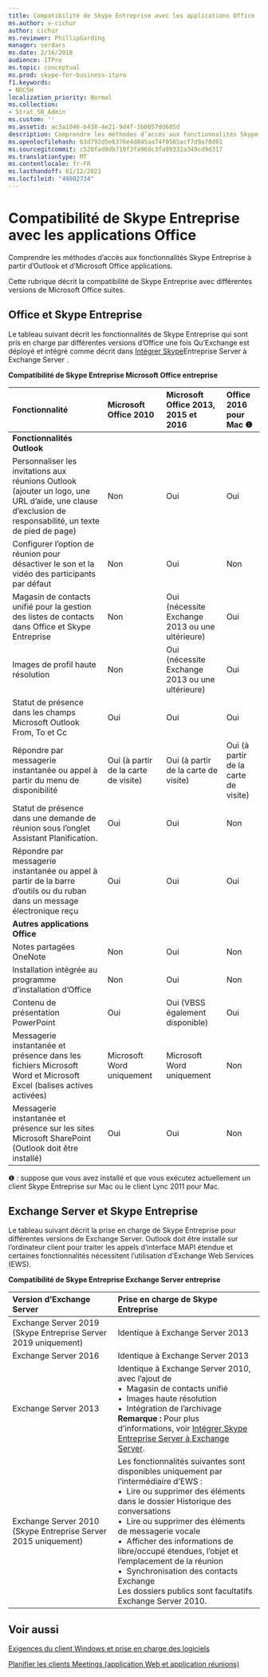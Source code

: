 ```yaml
---
title: Compatibilité de Skype Entreprise avec les applications Office
ms.author: v-cichur
author: cichur
ms.reviewer: PhillipGarding
manager: serdars
ms.date: 2/16/2018
audience: ITPro
ms.topic: conceptual
ms.prod: skype-for-business-itpro
f1.keywords:
- NOCSH
localization_priority: Normal
ms.collection:
- Strat_SB_Admin
ms.custom: ''
ms.assetid: ac3a1046-b438-4e21-9d4f-3b0057dd685d
description: Comprendre les méthodes d’accès aux fonctionnalités Skype Entreprise à partir d’Outlook et d’Microsoft Office applications.
ms.openlocfilehash: b3d792d5e6376e4d845aa74f0585acf7d9a70d81
ms.sourcegitcommit: c528fad9db719f3fa96dc3fa99332a349cd9d317
ms.translationtype: MT
ms.contentlocale: fr-FR
ms.lasthandoff: 01/12/2021
ms.locfileid: "49802734"
---
```

# <a name="skype-for-business-compatibility-with-office-apps"></a>Compatibilité de Skype Entreprise avec les applications Office
 
Comprendre les méthodes d’accès aux fonctionnalités Skype Entreprise à partir d’Outlook et d’Microsoft Office applications.
  
Cette rubrique décrit la compatibilité de Skype Entreprise avec différentes versions de Microsoft Office suites. 
  
## <a name="office-and-skype-for-business"></a>Office et Skype Entreprise

Le tableau suivant décrit les fonctionnalités de Skype Entreprise qui sont pris en charge par différentes versions d’Office une fois Qu’Exchange est déployé et intégré comme décrit dans [Intégrer Skype](../../deploy/integrate-with-exchange-server/integrate-with-exchange-server.md)Entreprise Server à Exchange Server .
  
**Compatibilité de Skype Entreprise Microsoft Office entreprise**

|**Fonctionnalité**|**Microsoft Office 2010**|**Microsoft Office 2013, 2015 et 2016**|**Office 2016 pour Mac** &#x2776; |
|:-----|:-----|:-----|:-----|
|**Fonctionnalités Outlook** ||||
|Personnaliser les invitations aux réunions Outlook (ajouter un logo, une URL d’aide, une clause d’exclusion de responsabilité, un texte de pied de page)  |Non  |Oui   |Oui|
|Configurer l’option de réunion pour désactiver le son et la vidéo des participants par défaut    |Non    |Oui    |Non    |
|Magasin de contacts unifié pour la gestion des listes de contacts dans Office et Skype Entreprise    |Non    |Oui (nécessite Exchange 2013 ou une ultérieure)    |Oui    |
|Images de profil haute résolution    |Non    |Oui (nécessite Exchange 2013 ou une ultérieure)    |Oui    |
|Statut de présence dans les champs Microsoft Outlook From, To et Cc    |Oui    |Oui    |Oui    |
|Répondre par messagerie instantanée ou appel à partir du menu de disponibilité    |Oui (à partir de la carte de visite)    |Oui (à partir de la carte de visite)    |Oui (à partir de la carte de visite)    |
|Statut de présence dans une demande de réunion sous l’onglet Assistant Planification.    |Oui    |Oui    |Non    |
|Répondre par messagerie instantanée ou appel à partir de la barre d’outils ou du ruban dans un message électronique reçu    |Oui    |Oui    |Oui    |
|**Autres applications Office**   ||||
|Notes partagées OneNote    |Non    |Oui    |Non    |
|Installation intégrée au programme d’installation d’Office    |Non    |Oui    |Non    |
|Contenu de présentation PowerPoint    |Oui    |Oui (VBSS également disponible)    |Oui    |
|Messagerie instantanée et présence dans les fichiers Microsoft Word et Microsoft Excel (balises actives activées)    |Microsoft Word uniquement    |Microsoft Word uniquement    |Non    |
|Messagerie instantanée et présence sur les sites Microsoft SharePoint (Outlook doit être installé)    |Oui    |Oui    |Non    |
   
&#x2776; : suppose que vous avez installé et que vous exécutez actuellement un client Skype Entreprise sur Mac ou le client Lync 2011 pour Mac.
  
## <a name="exchange-server-and-skype-for-business"></a>Exchange Server et Skype Entreprise

Le tableau suivant décrit la prise en charge de Skype Entreprise pour différentes versions de Exchange Server. Outlook doit être installé sur l’ordinateur client pour traiter les appels d’interface MAPI étendue et certaines fonctionnalités nécessitent l’utilisation d’Exchange Web Services (EWS).
  
**Compatibilité de Skype Entreprise Exchange Server entreprise**

|**Version d’Exchange Server**|**Prise en charge de Skype Entreprise**|
|:-----|:-----|
|Exchange Server 2019 (Skype Entreprise Server 2019 uniquement) |Identique à Exchange Server 2013    |
|Exchange Server 2016    |Identique à Exchange Server 2013  <br/> |
|Exchange Server 2013  <br/> |Identique à Exchange Server 2010, avec l’ajout de  <br/>&bull;&nbsp;&nbsp;Magasin de contacts unifié  <br/>&bull;&nbsp;&nbsp;Images haute résolution  <br/>&bull;&nbsp;&nbsp;Intégration de l’archivage  <br/> **Remarque :** Pour plus d’informations, voir [Intégrer Skype Entreprise Server à Exchange Server](../../deploy/integrate-with-exchange-server/integrate-with-exchange-server.md).  <br/> |
|Exchange Server 2010  <br/>(Skype Entreprise Server 2015 uniquement) |Les fonctionnalités suivantes sont disponibles uniquement par l’intermédiaire d’EWS :  <br/>&bull;&nbsp;&nbsp;Lire ou supprimer des éléments dans le dossier Historique des conversations  <br/>&bull;&nbsp;&nbsp;Lire ou supprimer des éléments de messagerie vocale  <br/>&bull;&nbsp;&nbsp;Afficher des informations de libre/occupé étendues, l’objet et l’emplacement de la réunion  <br/>&bull;&nbsp;&nbsp;Synchronisation des contacts Exchange  <br/> Les dossiers publics sont facultatifs Exchange Server 2010.  <br/> |
   
## <a name="see-also"></a>Voir aussi
 
[Exigences du client Windows et prise en charge des logiciels](windows-requirements.md)
  
[Planifier les clients Meetings (application Web et application réunions)](meetings-clients.md)

